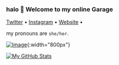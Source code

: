 ### halo 👋 Welcome to my online Garage


<p align="left">
  <a href="https://twitter.com/sur_dev12">Twitter</a> •
  <a href="https://instagram.com/suraaga.devraj">Instagram</a> • 
  <a href="https://suraaga.github.io">Website</a> •
</p>
  
 my pronouns are `she/her`.

[![Image](https://i.imgur.com/JkxyQes.jpg)](https://imgur.com/JkxyQes){:width="800px"}







 [![My GitHub Stats](https://github-readme-stats.vercel.app/api?username=Suraaga)](https://github.com/Suraaga) 

